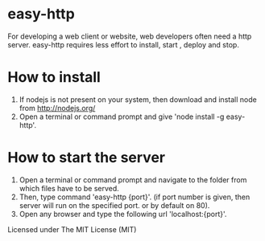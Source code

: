 easy-http
=========
For developing a web client or website, web developers often need a http server. easy-http requires less effort to install, start , deploy and stop. 

How to install
==============
1. If nodejs is not present on your system, then download and install node from http://nodejs.org/
2. Open a terminal or command prompt and give 'node install -g easy-http'.


How to start the server
========================
1. Open a terminal or command prompt and navigate to the folder from which files have to be served.
2. Then, type command 'easy-http {port}'. (if port number is given, then server will run on the specified port. or by default on 80).
3. Open any browser and type the following url 'localhost:{port}'.



Licensed under The MIT License (MIT)